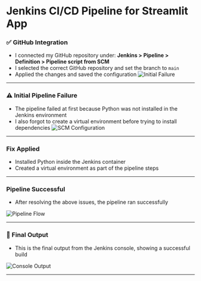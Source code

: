 #  Jenkins CI/CD Pipeline for Streamlit App




### ✅ GitHub Integration

- I connected my GitHub repository under:
  **Jenkins > Pipeline > Definition > Pipeline script from SCM**
- I selected the correct GitHub repository and set the branch to `main`
- Applied the changes and saved the configuration
![Initial Failure](https://github.com/user-attachments/assets/1bada160-11a5-4ab9-9b9e-6f52e68991e1)



---

### ⚠ Initial Pipeline Failure

- The pipeline failed at first because Python was not installed in the Jenkins environment
- I also forgot to create a virtual environment before trying to install dependencies
![SCM Configuration](https://github.com/user-attachments/assets/232f9257-7475-4cd6-973d-4f74257e2728)

---

###  Fix Applied

- Installed Python inside the Jenkins container
- Created a virtual environment as part of the pipeline steps

---

###  Pipeline Successful

- After resolving the above issues, the pipeline ran successfully

![Pipeline Flow](https://github.com/user-attachments/assets/ac10d5ca-a01d-4f3b-9e64-92dbf07b3948)

---

### 📄 Final Output

- This is the final output from the Jenkins console, showing a successful build

![Console Output](https://github.com/user-attachments/assets/689b964c-141d-490c-b753-42cc8028aa50)

---


